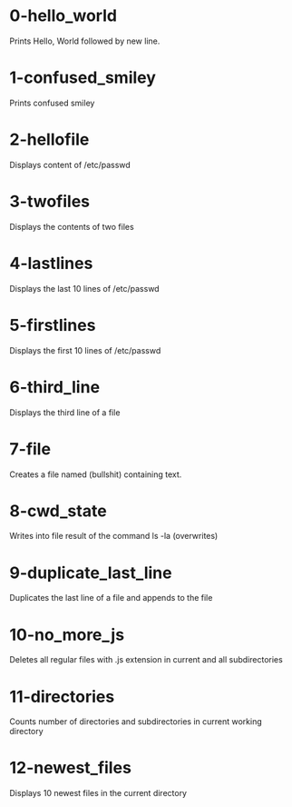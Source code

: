 # 0-hello_world
Prints Hello, World followed by new line.

# 1-confused_smiley
Prints confused smiley

# 2-hellofile
Displays content of /etc/passwd

# 3-twofiles
Displays the contents of two files

# 4-lastlines
Displays the last 10 lines of /etc/passwd

# 5-firstlines
Displays the first 10 lines of /etc/passwd

# 6-third_line
Displays the third line of a file

# 7-file
Creates a file named (bullshit) containing text.

# 8-cwd_state
Writes into file result of the command ls -la (overwrites)

# 9-duplicate_last_line
Duplicates the last line of a file and appends to the file

# 10-no_more_js
Deletes all regular files with .js extension in current and all subdirectories

# 11-directories
Counts number of directories and subdirectories in current working directory

# 12-newest_files
Displays 10 newest files in the current directory
